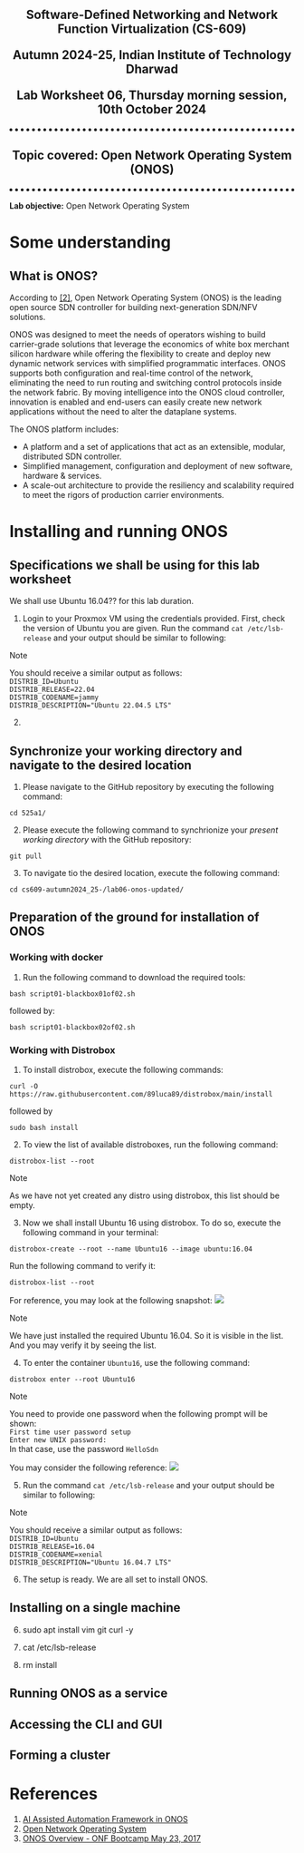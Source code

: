<h2 align="center" style="border-bottom: 5px dotted">
   <p> Software-Defined Networking and Network Function Virtualization (CS-609)</p>
    <p> Autumn 2024-25, Indian Institute of Technology Dharwad </p>
    <p> Lab Worksheet 06, Thursday morning session, 10th October 2024 </p>
    

</h2>

<h2 align="center" style="border-bottom: 5px dotted">
   <p> Topic covered: Open Network Operating System (ONOS)</p>
    

</h2>



<!---
## Lab - 04: OpenFlow

### 01-initial-setup
-->

**Lab objective:** Open Network Operating System 


# Some understanding


## What is ONOS?

According to [[2]](#ref2), Open Network Operating System (ONOS) is the leading open source SDN controller for building next-generation SDN/NFV solutions.

ONOS was designed to meet the needs of operators wishing to build carrier-grade solutions that leverage the economics of white box merchant silicon hardware while offering the flexibility to create and deploy new dynamic network services with simplified programmatic interfaces. ONOS supports both configuration and real-time control of the network, eliminating the need to run routing and switching control protocols inside the network fabric. By moving intelligence into the ONOS cloud controller, innovation is enabled and end-users can easily create new network applications without the need to alter the dataplane systems.

The ONOS platform includes:
-   A platform and a set of applications that act as an extensible, modular, distributed SDN controller.
-   Simplified management, configuration and deployment of new software, hardware & services.
-   A scale-out architecture to provide the resiliency and scalability required to meet the rigors of production carrier environments.




# Installing and running ONOS

## Specifications we shall be using for this lab worksheet

We shall use Ubuntu 16.04?? for this lab duration. 

1.  Login to your Proxmox VM using the credentials provided. First, check the version of Ubuntu you are given. Run the command `cat /etc/lsb-release` and your output should be similar to following:
> [!NOTE]
> You should receive a similar output as follows:   
> `DISTRIB_ID=Ubuntu`  
> `DISTRIB_RELEASE=22.04`  
> `DISTRIB_CODENAME=jammy`  
> `DISTRIB_DESCRIPTION="Ubuntu 22.04.5 LTS"`  

2.  


## Synchronize your working directory and navigate to the desired location

1. Please navigate to the GitHub repository by executing the following command:
```shell
cd 525a1/
```

2. Please execute the following command to synchrionize your *present working directory* with the GitHub repository:
```shell
git pull
```

3. To navigate tio the desired location, execute the following command:
```shell
cd cs609-autumn2024_25-/lab06-onos-updated/
```

## Preparation of the ground for installation of ONOS

### Working with docker

1.   Run the following command to download the required tools:
```shell
bash script01-blackbox01of02.sh
```
followed by:
```shell
bash script01-blackbox02of02.sh
```

### Working with Distrobox


1. To install distrobox, execute the following commands:
```shell
curl -O https://raw.githubusercontent.com/89luca89/distrobox/main/install
```

followed by

```shell
sudo bash install
```

2. To view the list of available distroboxes, run the following command:
```shell
distrobox-list --root
```

> [!NOTE]  
> As we have not yet created any distro using distrobox, this list should be empty.



3. Now we shall install Ubuntu 16 using distrobox. To do so, execute the following command in your terminal:
```shell
distrobox-create --root --name Ubuntu16 --image ubuntu:16.04
```
Run the following command to verify it:
```shell
distrobox-list --root
```
For reference, you may look at the following snapshot:
<img src="../../.supporting-files/lab06-onos/img01.png" >

> [!NOTE]  
> We have just installed the required Ubuntu 16.04. So it is visible in the list. And you may verify it by seeing the list.


4. To enter the container `Ubuntu16`, use the following command:
```shell
distrobox enter --root Ubuntu16
```

> [!NOTE]
> You need to provide one password when the following prompt will be shown:  
> `First time user password setup`  
> `Enter new UNIX password:`  
> In that case, use the password `HelloSdn`  

You may consider the following reference:
<img src="../../.supporting-files/lab06-onos/vid01.gif" >

5. Run the command `cat /etc/lsb-release` and your output should be similar to following:
> [!NOTE]
> You should receive a similar output as follows:   
> `DISTRIB_ID=Ubuntu`  
> `DISTRIB_RELEASE=16.04`  
> `DISTRIB_CODENAME=xenial`  
> `DISTRIB_DESCRIPTION="Ubuntu 16.04.7 LTS"`  

6. The setup is ready. We are all set to install ONOS.



## Installing on a single machine


6. sudo apt install vim git curl -y

7. cat /etc/lsb-release

8. rm install


## Running ONOS as a service

## Accessing the CLI and GUI

## Forming a cluster

# References

1.  [AI Assisted Automation Framework in ONOS](https://www.youtube.com/watch?v=vtnliDI4sFg)<a	name="ref1"></a>
2.  [Open Network Operating System](https://opennetworking.org/onos/)<a	name="ref2"></a>
3.  [ONOS Overview - ONF Bootcamp May 23, 2017](https://www.youtube.com/watch?v=XI3ckGAK84k&t=3s)<a	name="ref3"></a>
